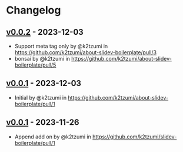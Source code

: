 # Changelog

## [v0.0.2](https://github.com/k2tzumi/about-slidev-boilerplate/compare/v0.0.1...v0.0.2) - 2023-12-03
- Support meta tag only by @k2tzumi in https://github.com/k2tzumi/about-slidev-boilerplate/pull/3
- bonsai by @k2tzumi in https://github.com/k2tzumi/about-slidev-boilerplate/pull/5

## [v0.0.1](https://github.com/k2tzumi/about-slidev-boilerplate/commits/v0.0.1) - 2023-12-03
- Initial by @k2tzumi in https://github.com/k2tzumi/about-slidev-boilerplate/pull/1

## [v0.0.1](https://github.com/k2tzumi/slidev-boilerplate/commits/v0.0.1) - 2023-11-26
- Append add on by @k2tzumi in https://github.com/k2tzumi/slidev-boilerplate/pull/1
